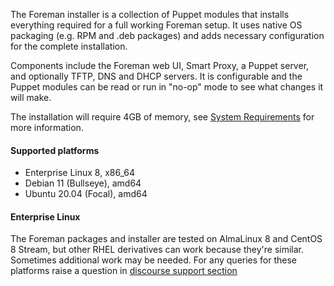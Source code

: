 
The Foreman installer is a collection of Puppet modules that installs everything required for a full working Foreman setup.  It uses native OS packaging (e.g. RPM and .deb packages) and adds necessary configuration for the complete installation.

Components include the Foreman web UI, Smart Proxy, a Puppet server, and optionally TFTP, DNS and DHCP servers. It is configurable and the Puppet modules can be read or run in "no-op" mode to see what changes it will make.

The installation will require 4GB of memory, see [System Requirements](manuals/{{page.version}}/index.html#3.1SystemRequirements) for more information.

#### Supported platforms

* Enterprise Linux 8, x86_64
* Debian 11 (Bullseye), amd64
* Ubuntu 20.04 (Focal), amd64

#### Enterprise Linux

The Foreman packages and installer are tested on AlmaLinux 8 and CentOS 8 Stream, but other RHEL derivatives can work because they're similar. Sometimes additional work may be needed. For any queries for these platforms raise a question in [discourse support section](https://community.theforeman.org/c/support/10)
